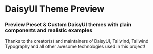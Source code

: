 # DaisyUI Theme Preview

### Preview Preset & Custom DaisyUI themes with plain components and realistic examples

Thanks to the creator(s) and maintainers of DaisyUI, Tailwind, Tailwind Typography and all other awesome technologies used in this project!
